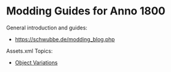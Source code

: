 # Modding Guides for Anno 1800

General introduction and guides:
- https://schwubbe.de/modding_blog.php

Assets.xml Topics:

- [Object Variations](./guides/variations.md)
